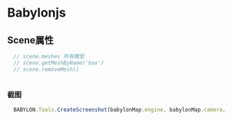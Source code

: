 # Babylonjs

## Scene属性

``` javascript
  // scene.meshes 所有模型
  // scene.getMeshByName('box')
  // scene.removeMesh()
  
```


### 截图

``` js
  BABYLON.Tools.CreateScreenshot(babylonMap.engine, babylonMap.camera, 1000)
```
